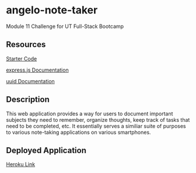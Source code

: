 # angelo-note-taker
Module 11 Challenge for UT Full-Stack Bootcamp

## Resources
[Starter Code](https://github.com/coding-boot-camp/miniature-eureka)

[express.js Documentation](https://expressjs.com/en/4x/api.html)

[uuid Documentation](https://github.com/uuidjs/uuid)

## Description
This web application provides a way for users to document important subjects they need to remember, organize thoughts, keep track of tasks that need to be completed, etc. It essentially serves a similiar suite of purposes to various note-taking applications on various smartphones.

## Deployed Application
[Heroku Link](https://frozen-harbor-63156-1f3646c9e76a.herokuapp.com)